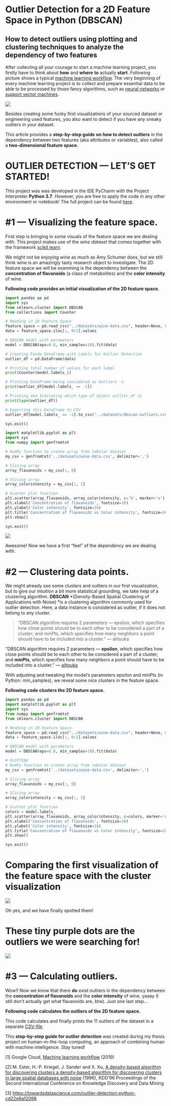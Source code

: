 # Outlier Detection for a 2D Feature Space in Python (DBSCAN)

## How to detect outliers using plotting and clustering techniques to analyze the dependency of two features

After collecting all your courage to start a machine learning project, you firstly have to think about **how** and **where** **to** actually **start**. Following picture shows a typical [machine learning workflow](https://cloud.google.com/ml-engine/docs/ml-solutions-overview). The very beginning of every machine learning project is to collect and prepare essential data to be able to be processed by those fancy algorithms, such as [neural networks](/how-to-build-your-own-neural-network-from-scratch-in-python-68998a08e4f6) or [support vector machines](/support-vector-machine-introduction-to-machine-learning-algorithms-934a444fca47).

![](../../assets/dbscan_1.png)

Besides creating some funky first visualizations of your sourced dataset or engineering used features, you also want to detect if you have any sneaky outliers in your dataset.

This article provides a **step-by-step guide** **on how to detect outliers** in the dependency between two features (aka attributes or variables), also called a **two-dimensional feature space.**

# OUTLIER DETECTION — LET’S GET STARTED!

This project was was developed in the IDE PyCharm with the Project Interpreter **Python 3.7**. However, you are free to apply the code in any other environment or notebook! The full project can be found [here](https://github.com/JOPloume/outlier-detection-2D-feature-space).

# #1 — Visualizing the feature space.

First step is bringing in some visuals of the feature space we are dealing with. This project makes use of the _wine dataset_ that comes together with the framework [scikit learn](https://scikit-learn.org/stable/index.html).

We might not be enjoying wine as much as Amy Schumer does, but we still think wine is an amazingly tasty research object to investigate. The 2D feature space we will be examining is the dependency between the **concentration of flavanoids** (a class of metabolites) and the **color intensity** of wine.

**Following code provides an initial visualization of the 2D feature space.**

```python
import pandas as pd
import sys
from sklearn.cluster import DBSCAN
from collections import Counter

# Reading in 2D Feature Space
feature_space = pd.read_csv("../datasets/wine-data.csv", header=None, sep=",")
data = feature_space.iloc[:, 0:2].values

# DBSCAN model with parameters
model = DBSCAN(eps=0.8, min_samples=10).fit(data)

# Creating Panda DataFrame with Labels for Outlier Detection
outlier_df = pd.DataFrame(data)

# Printing total number of values for each label
print(Counter(model.labels_))

# Printing DataFrame being considered as Outliers -1
print(outlier_df[model.labels_ == -1])

# Printing and Indicating which type of object outlier_df is
print(type(outlier_df))

# Exporting this DataFrame to CSV
outlier_df[model.labels_ == -1].to_csv("../datasets/dbscan-outliers.csv")

sys.exit()
```

```python
import matplotlib.pyplot as plt
import sys
from numpy import genfromtxt

# NumPy function to create array from tabular dataset
my_csv = genfromtxt('../datasets/wine-data.csv', delimiter=',')

# Slicing array
array_flavanoids = my_csv[:, 0]

# Slicing array
array_colorintensity = my_csv[:, 1]

# Scatter plot function
plt.scatter(array_flavanoids, array_colorintensity, c='b', marker='o')
plt.xlabel('Concentration of flavanoids', fontsize=16)
plt.ylabel('Color intensity', fontsize=16)
plt.title('Concentration of flavanoids vs Color intensity', fontsize=20)
plt.show()

sys.exit()
```

![](../../assets/dbscan_2.png)

Awesome! Now we have a first “feel” of the dependency we are dealing with.

# #2 — Clustering data points.

We might already see some clusters and outliers in our first visualization, but to give our intuition a bit more statistical grounding, we take help of a clustering algorithm. **DBSCAN** *(Density-Based Spatial Clustering of Applications with Noise) *is a clustering algorithm commonly used for outlier detection. Here, a data instance is considered as outlier, if it does not belong to any cluster.

> “DBSCAN algorithm requires 2 parameters — epsilon, which specifies how close points should be to each other to be considered a part of a cluster; and minPts, which specifies how many neighbors a point should have to be included into a cluster.” — alitouka

“DBSCAN algorithm requires 2 parameters — **epsilon**, which specifies how close points should be to each other to be considered a part of a cluster; and **minPts**, which specifies how many neighbors a point should have to be included into a cluster.” — [alitouka](https://github.com/alitouka)

With adjusting and tweaking the model’s parameters epsilon and minPts (in Python: min_samples), we reveal some nice clusters in the feature space.

**Following code clusters the 2D feature space.**

```python
import pandas as pd
import matplotlib.pyplot as plt
import sys
from numpy import genfromtxt
from sklearn.cluster import DBSCAN

# Reading in 2D Feature Space
feature_space = pd.read_csv("../datasets/wine-data.csv", header=None, sep=",")
data = feature_space.iloc[:, 0:2].values

# DBSCAN model with parameters
model = DBSCAN(eps=0.8, min_samples=10).fit(data)

# PLOTTING
# NumPy function to create array from tabular dataset
my_csv = genfromtxt('../datasets/wine-data.csv', delimiter=',')

# Slicing array
array_flavanoids = my_csv[:, 0]

# Slicing array
array_colorintensity = my_csv[:, 1]

# Scatter plot function
colors = model.labels_
plt.scatter(array_flavanoids, array_colorintensity, c=colors, marker='o')
plt.xlabel('Concentration of flavanoids', fontsize=16)
plt.ylabel('Color intensity', fontsize=16)
plt.title('Concentration of flavanoids vs Color intensity', fontsize=20)
plt.show()

sys.exit()
```

# Comparing the first visualization of the feature space with the cluster visualization

![](../../assets/dbscan_3.png)

Oh yes, and we have finally spotted them!

# These tiny purple dots are the **outliers** we were searching for!

![](../../assets/dbscan_4.png)

# #3 — Calculating outliers.

Wow!! Now we know that there **do** exist outliers in the dependency between the **concentration of flavanoids** and the **color intensity** of wine, yaaay (I still don’t actually get what flavanoids are, btw). Just one last step…

**Following code calculates the outliers of the 2D feature space.**

This code calculates and finally prints the 11 outliers of the dataset in a separate [CSV-file](https://github.com/JOPloume/outlier-detection-2D-feature-space/blob/master/datasets/dbscan-outliers.csv).

This **step-by-step guide for outlier detection** was created during my thesis project on human-in-the-loop computing, an approach of combining human with machine intelligence. Stay tuned!

[1] Google Cloud, [Machine learning workflow](https://cloud.google.com/ml-engine/docs/ml-solutions-overview) (2019)

[2] M. Ester, H.-P. Kriegel, J. Sander and X. Xu, [A density-based algorithm for discovering clusters a density-based algorithm for discovering clusters in large spatial databases with noise](https://dl-acm-org.proxy.lnu.se/citation.cfm?id=3001507) (1996), KDD’96 Proceedings of the Second International Conference on Knowledge Discovery and Data Mining

[3] https://towardsdatascience.com/outlier-detection-python-cd22e6a12098
